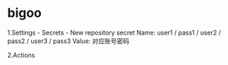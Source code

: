 # bigoo

1.Settings - Secrets - New repository secret 
  Name: user1 / pass1 / user2 / pass2 / user3 / pass3
  Value: 对应账号密码
  
2.Actions
